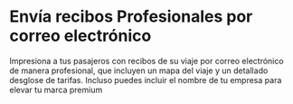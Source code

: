 # Envía recibos Profesionales por correo electrónico
Impresiona a tus pasajeros con recibos de su viaje por correo electrónico de manera profesional, que incluyen un mapa del viaje y un detallado desglose de tarifas. Incluso puedes incluir el nombre de tu empresa para elevar tu marca premium

